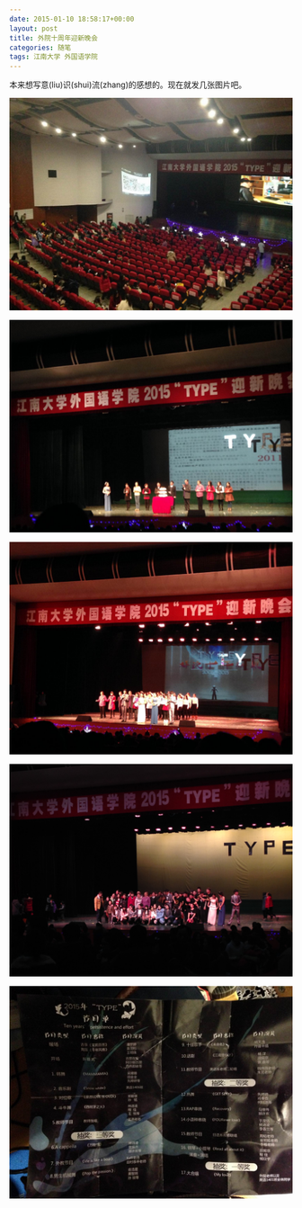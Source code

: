 ```yaml
---
date: 2015-01-10 18:58:17+00:00
layout: post
title: 外院十周年迎新晚会
categories: 随笔
tags: 江南大学 外国语学院
---
```


本来想写意(liu)识(shui)流(zhang)的感想的。现在就发几张图片吧。

![](/album/party/1.JPG)

![](/album/party/2.JPG)

![](/album/party/3.JPG)

![](/album/party/group_photo.JPG)

![](/album/party/menu.JPG)
